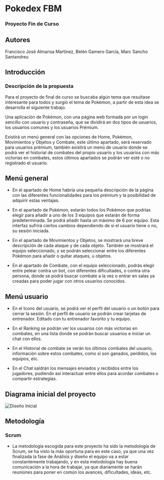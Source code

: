 # Pokedex FBM

### Proyecto Fin de Curso
       
## Autores
Francisco José Almansa Martínez, Belén Gamero García, Marc Sancho Santandreu

##  Introducción
### Descripción de la propuesta

Para el proyecto de final de curso se buscaba algún tema que resultase interesante para todos y surgió el tema de Pokémon, a partir de esta idea se desarrolla el siguiente trabajo.

Una aplicación de Pokémon, con una página web formada por un login sencillo con usuario y contraseña, que se dividirá en dos tipos de usuarios, los usuarios comunes y los usuarios Prémium.  

Existirá un menú general con las opciones de Home, Pokémon, Movimientos y Objetos y Combate, este último apartado, será reservado para usuarios prémium, también existirá un menú de usuario donde se podrá ver el historial de combates del propio usuario y los usuarios con más victorias en combates, estos últimos apartados se podrán ver esté o no registrado el usuario.

## Menú general

- En el apartado de Home habría una pequeña descripción de la página con las diferentes funcionalidades para los prémium y la posibilidad de adquirir estas ventajas.
    
- En el apartado de Pokémon, estarán todos los Pokémon que podrías elegir para añadir a uno de los 3 equipos que estarán de forma predeterminada. Se podrá añadir hasta un máximo de 6 por equipo. Esta interfaz sufrirá ciertos cambios dependiendo de si el usuario tiene o no, su sesión iniciada.
    
- En el apartado de Movimientos y Objetos, se mostrará una breve descripción de cada ataque y de cada objeto. También se mostrará el equipo seleccionado, y se podrán seleccionar entre los diferentes Pokémon para añadir o quitar ataques, u objetos.
    
- En el apartado de Combate, con el equipo seleccionado, podrás elegir entre pelear contra un bot, con diferentes dificultades, o contra otra persona, donde se podrá buscar combate a la vez o entrar en salas ya creadas para poder jugar con otros usuarios conocidos.

## Menú usuario

- En el Icono del usuario, se podrá ver el perfil del usuario o un botón para cerrar la sesión. En el perfil de usuario se podrán crear tarjetas de entrenador. Editado con tu entrenador favorito y tu equipo.
   
- En el Ranking se podrán ver los usuarios con más victorias en combates, en una lista donde se podrán buscar usuarios e iniciar un chat con ellos.
   
- En el Historial de combate se verán los últimos combates del usuario, información sobre estos combates, como si son ganados, perdidos, los equipos, etc.
   
- En el Chat saldrán los mensajes enviados y recibidos entre los jugadores, pudiendo así interactuar entre ellos para acordar combates o compartir estrategias.

## Diagrama inicial del proyecto

![Diseño Inicial](https://user-images.githubusercontent.com/91567318/162044771-2d7b2de6-05d0-471d-93f9-7cd32ccdf8bd.png)

## Metodología

### Scrum

- La metodología escogida para este proyecto ha sido la metodología de Scrum, se ha visto la más oportuna para en este caso, ya que una vez finalizada la fase de Análisis y diseño el equipo va a estar constantemente trabajando, y en esta metodología hay buena comunicación a la hora de trabajar, ya que diariamente se harán reuniones para poner en común los avances, dificultades, ideas, etc.

